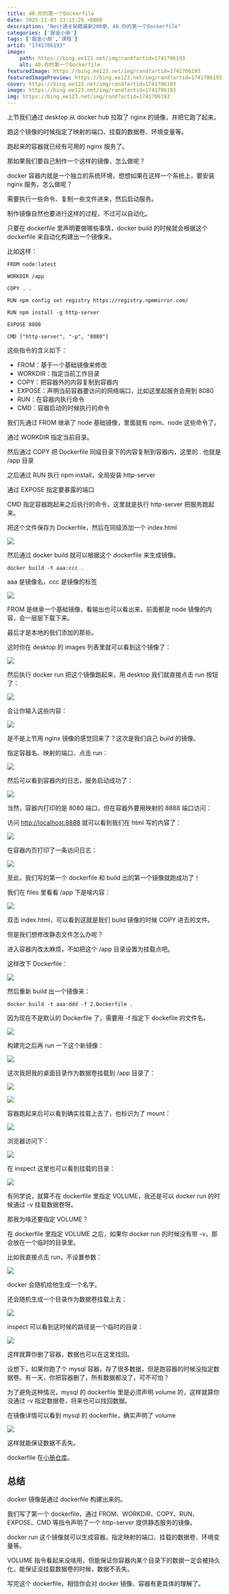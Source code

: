 ```yaml
---
title: 40.你的第一个Dockerfile
date: 2025-11-03 23:13:29 +0800
description: "Nest通关秘籍最新200章，40.你的第一个Dockerfile"
categories: ['掘金小册']
tags: ['掘金小册','课程']
artid: "1741706193"
image:
    path: https://bing.ee123.net/img/rand?artid=1741706193
    alt: 40.你的第一个Dockerfile
featuredImage: https://bing.ee123.net/img/rand?artid=1741706193
featuredImagePreview: https://bing.ee123.net/img/rand?artid=1741706193
cover: https://bing.ee123.net/img/rand?artid=1741706193
image: https://bing.ee123.net/img/rand?artid=1741706193
img: https://bing.ee123.net/img/rand?artid=1741706193
---
```


上节我们通过 desktop 从 docker hub 拉取了 nginx 的镜像，并把它跑了起来。

跑这个镜像的时候指定了映射的端口、挂载的数据卷、环境变量等。

跑起来的容器就已经有可用的 nginx 服务了。

那如果我们要自己制作一个这样的镜像，怎么做呢？

docker 容器内就是一个独立的系统环境，想想如果在这样一个系统上，要安装 nginx 服务，怎么做呢？

需要执行一些命令、复制一些文件进来，然后启动服务。

制作镜像自然也要进行这样的过程，不过可以自动化。

只要在 dockerfile 里声明要做哪些事情，docker build 的时候就会根据这个 dockerfile 来自动化构建出一个镜像来。

比如这样：

```docker
FROM node:latest

WORKDIR /app

COPY . .

RUN npm config set registry https://registry.npmmirror.com/

RUN npm install -g http-server

EXPOSE 8080

CMD ["http-server", "-p", "8080"]
```

这些指令的含义如下：

*   FROM：基于一个基础镜像来修改
*   WORKDIR：指定当前工作目录
*   COPY：把容器外的内容复制到容器内
*   EXPOSE：声明当前容器要访问的网络端口，比如这里起服务会用到 8080
*   RUN：在容器内执行命令
*   CMD：容器启动的时候执行的命令

我们先通过 FROM 继承了 node 基础镜像，里面就有 npm、node 这些命令了。

通过 WORKDIR 指定当前目录。

然后通过 COPY 把 Dockerfile 同级目录下的内容复制到容器内，这里的 . 也就是 /app 目录

之后通过 RUN 执行 npm install，全局安装 http-server

通过 EXPOSE 指定要暴露的端口

CMD 指定容器跑起来之后执行的命令，这里就是执行 http-server 把服务跑起来。

把这个文件保存为 Dockerfile，然后在同级添加一个 index.html

![](https://p3-juejin.byteimg.com/tos-cn-i-k3u1fbpfcp/3bb70bf7afb14bb7af6ca6cdf1b72b29~tplv-k3u1fbpfcp-watermark.image?)

然后通过 docker build 就可以根据这个 dockerfile 来生成镜像。

    docker build -t aaa:ccc .

aaa 是镜像名，ccc 是镜像的标签

![](https://p1-juejin.byteimg.com/tos-cn-i-k3u1fbpfcp/78b75cad62c14aa5bde5455b81fe817c~tplv-k3u1fbpfcp-watermark.image?)

FROM 是继承一个基础镜像，看输出也可以看出来，前面都是 node 镜像的内容，会一层层下载下来。

最后才是本地的我们添加的那些。

这时你在 desktop 的 images 列表里就可以看到这个镜像了：

![](https://p3-juejin.byteimg.com/tos-cn-i-k3u1fbpfcp/29f516c1f3874802b3822e2b61d071d7~tplv-k3u1fbpfcp-watermark.image?)

然后执行 docker run 把这个镜像跑起来，用 desktop 我们就直接点击 run 按钮了：

![](https://p6-juejin.byteimg.com/tos-cn-i-k3u1fbpfcp/78eaea612f654aae896f8760a0b860de~tplv-k3u1fbpfcp-watermark.image?)

会让你输入这些内容：

![](https://p3-juejin.byteimg.com/tos-cn-i-k3u1fbpfcp/e791bc3f1bbb4dc8bf8698c556618cb7~tplv-k3u1fbpfcp-watermark.image?)

是不是上节用 nginx 镜像的感觉回来了？这次是我们自己 build 的镜像。

指定容器名、映射的端口、点击 run：

![](https://p6-juejin.byteimg.com/tos-cn-i-k3u1fbpfcp/91c03c09b625413bbb3afde49c073572~tplv-k3u1fbpfcp-watermark.image?)

然后可以看到容器内的日志，服务启动成功了：

![](https://p1-juejin.byteimg.com/tos-cn-i-k3u1fbpfcp/3ab0a16d25054400a07f53ac683d1c30~tplv-k3u1fbpfcp-watermark.image?)

当然，容器内打印的是 8080 端口，但在容器外要用映射的 8888 端口访问：

访问 <http://localhost:8888> 就可以看到我们在 html 写的内容了：

![](https://p1-juejin.byteimg.com/tos-cn-i-k3u1fbpfcp/90d4381f765f4980be3bc24f523fc96d~tplv-k3u1fbpfcp-watermark.image?)

在容器内页打印了一条访问日志：

![](https://p1-juejin.byteimg.com/tos-cn-i-k3u1fbpfcp/a2874fd653694bf1a3ca88edf058cce5~tplv-k3u1fbpfcp-watermark.image?)

至此，我们写的第一个 dockerfile 和 build 出的第一个镜像就跑成功了！

我们在 files 里看看 /app 下是啥内容：

![](https://p3-juejin.byteimg.com/tos-cn-i-k3u1fbpfcp/a3301630ab724feabdde84a9cc1fcc21~tplv-k3u1fbpfcp-watermark.image?)

双击 index.html，可以看到这就是我们 build 镜像的时候 COPY 进去的文件。

但是我们想修改静态文件怎么办呢？

进入容器内改太麻烦，不如把这个 /app 目录设置为挂载点吧。

这样改下 Dockerfile：

![](https://p9-juejin.byteimg.com/tos-cn-i-k3u1fbpfcp/694c7d53c1f64ef4972cb1beda771ba8~tplv-k3u1fbpfcp-watermark.image?)

然后重新 build 出一个镜像来：

    docker build -t aaa:ddd -f 2.Dockerfile .

因为现在不是默认的 Dockerfile 了，需要用 -f 指定下 dockefile 的文件名。

![](https://p1-juejin.byteimg.com/tos-cn-i-k3u1fbpfcp/b16cdc1821fe4f1e8d0f2d3827832c52~tplv-k3u1fbpfcp-watermark.image?)

构建完之后再 run 一下这个新镜像：

![](https://p6-juejin.byteimg.com/tos-cn-i-k3u1fbpfcp/cd9d4f456c7c4554a7cedf33a0ee15a7~tplv-k3u1fbpfcp-watermark.image?)

这次我把我的桌面目录作为数据卷挂载到 /app 目录了：

![](https://p3-juejin.byteimg.com/tos-cn-i-k3u1fbpfcp/10602e44e26f4e019c26276ac59947ca~tplv-k3u1fbpfcp-watermark.image?)

![](https://p6-juejin.byteimg.com/tos-cn-i-k3u1fbpfcp/432ed7adea09434a9055134b95899c5e~tplv-k3u1fbpfcp-watermark.image?)

容器跑起来后可以看到确实挂载上去了，也标识为了 mount：

![](https://p1-juejin.byteimg.com/tos-cn-i-k3u1fbpfcp/bd2ca0036d214d5c991da9d67ea08cd8~tplv-k3u1fbpfcp-watermark.image?)

浏览器访问下：

![](https://p6-juejin.byteimg.com/tos-cn-i-k3u1fbpfcp/464690f71f7e46b79b300ba16416a725~tplv-k3u1fbpfcp-watermark.image?)

在 inspect 这里也可以看到挂载的目录：

![](https://p6-juejin.byteimg.com/tos-cn-i-k3u1fbpfcp/f681b0ce058d48e4b9c0e374bdb03d18~tplv-k3u1fbpfcp-watermark.image?)

有同学说，就算不在 dockerfile 里指定 VOLUME，我还是可以 docker run 的时候通过 -v 挂载数据卷呀。

那我为啥还要指定 VOLUME？

在 dockerfile 里指定 VOLUME 之后，如果你 docker run 的时候没有带 -v，那会放在一个临时的目录里。

比如我直接点击 run，不设置参数：

![](https://p1-juejin.byteimg.com/tos-cn-i-k3u1fbpfcp/45e670e6bf204940a427ad320fb1b404~tplv-k3u1fbpfcp-watermark.image?)

docker 会随机给他生成一个名字。

还会随机生成一个目录作为数据卷挂载上去：

![](https://p9-juejin.byteimg.com/tos-cn-i-k3u1fbpfcp/2e5e60a80cab49a595ae9aa7cc083881~tplv-k3u1fbpfcp-watermark.image?)

inspect 可以看到这时候的路径是一个临时的目录：

![](https://p6-juejin.byteimg.com/tos-cn-i-k3u1fbpfcp/42c87675dbf64458a343c3f349eb736a~tplv-k3u1fbpfcp-watermark.image?)

这样就算你删了容器，数据也可以在这里找回。

设想下，如果你跑了个 mysql 容器，存了很多数据，但是跑容器的时候没指定数据卷。有一天，你把容器删了，所有数据都没了，可不可怕？

为了避免这种情况，mysql 的 dockerfile 里是必须声明 volume 的，这样就算你没通过 -v 指定数据卷，将来也可以找回数据。

在镜像详情可以看到 mysql 的 dockerfile，确实声明了 volume

![](https://p3-juejin.byteimg.com/tos-cn-i-k3u1fbpfcp/1f8305a1fec941b58a29d40fe46ae6c0~tplv-k3u1fbpfcp-watermark.image?)

这样就能保证数据不丢失。

dockerfile 在[小册仓库](https://github.com/QuarkGluonPlasma/nestjs-course-code/tree/main/docker-test)。

## 总结

docker 镜像是通过 dockerfile 构建出来的。

我们写了第一个 dockerfile，通过 FROM、WORKDIR、COPY、RUN、EXPOSE、CMD 等指令声明了一个 http-server 提供静态服务的镜像。

docker run 这个镜像就可以生成容器，指定映射的端口、挂载的数据卷、环境变量等。

VOLUME 指令看起来没啥用，但能保证你容器内某个目录下的数据一定会被持久化，能保证没挂载数据卷的时候，数据不丢失。

写完这个 dockerfile，相信你会对 docker 镜像、容器有更具体的理解了。
